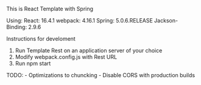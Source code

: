 This is React Template with Spring 
 
 Using: 
  React:  16.4.1
  webpack: 4.16.1
  Spring: 5.0.6.RELEASE
  Jackson-Binding: 2.9.6
 
  
  Instructions for develoment
  
  1) Run Template Rest on an application server of your choice
  2) Modify webpack.config.js with Rest URL
  3) Run npm start
   
  
  TODO:
    - Optimizations to chuncking
    - Disable CORS with production builds
    
 
